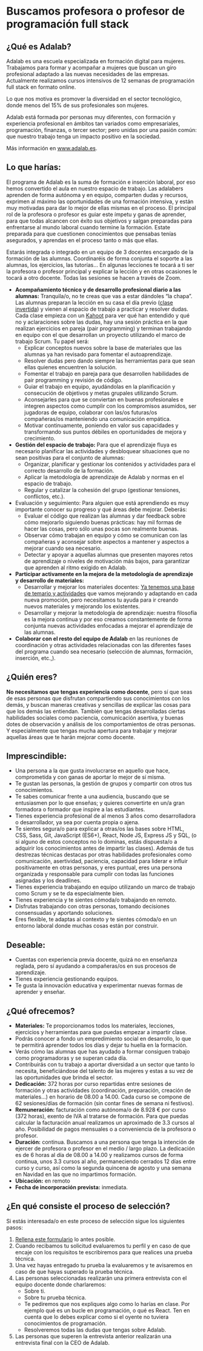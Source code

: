 # Buscamos profesora o profesor de programación full stack

## ¿Qué es Adalab?

Adalab es una escuela especializada en formación digital para mujeres. Trabajamos para formar y acompañar a mujeres que buscan un giro profesional adaptado a las nuevas necesidades de las empresas. Actualmente realizamos cursos intensivos de 12 semanas de programación full stack en formato online.

Lo que nos motiva es promover la diversidad en el sector tecnológico, donde menos del 15% de sus profesionales son mujeres.

Adalab está formada por personas muy diferentes, con formación y experiencia profesional en ámbitos tan variados como empresariales, programación, finanzas, o tercer sector; pero unidas por una pasión común: que nuestro trabajo tenga un impacto positivo en la sociedad.

Más información en www.adalab.es.

## Lo que harías:

El programa de Adalab es la suma de formación e inserción laboral, por eso hemos convertido el aula en nuestro espacio de trabajo. Las adalabers aprenden de forma autónoma y en equipo, comparten dudas y recursos, exprimen al máximo las oportunidades de una formación intensiva, y están muy motivadas para dar lo mejor de ellas mismas en el proceso. El principal rol de la profesora o profesor es guiar este ímpetu y ganas de aprender, para que todas alcancen con éxito sus objetivos y salgan preparadas para enfrentarse al mundo laboral cuando termine la formación. Estate preparada para que cuestionen conocimientos que pensabas tenías asegurados, y aprendas en el proceso tanto o más que ellas.

Estarás integrada o integrado en un equipo de 3 docentes encargado de la formación de las alumnas. Coordinaréis de forma conjunta el soporte a las alumnas, los ejercicios, las tutorías... En algunas lecciones te tocará a ti ser la profesora o profesor principal y explicar la lección y en otras ocasiones le tocará a otro docente. Todas las sesiones se hacen a través de Zoom.

- **Acompañamiento técnico y de desarrollo profesional diario a las alumnas:** Tranquila/o, no te creas que vas a estar dándoles “la chapa”. Las alumnas preparan la lección en su casa el día previo ([clase invertida](https://es.wikipedia.org/wiki/Aula_invertida)) y vienen al espacio de trabajo a practicar y resolver dudas. Cada clase empieza con un [Kahoot](https://kahoot.com/) para ver qué han entendido y qué no y aclaraciones sobre las dudas, hay una sesión práctica en la que realizan ejercicios en pareja (pair programming) y terminan trabajando en equipo con el que desarrollan un proyecto utilizando el marco de trabajo Scrum. Tu papel será:
   - Explicar conceptos nuevos sobre la base de materiales que las alumnas ya han revisado para fomentar el autoaprendizaje.
   - Resolver dudas pero dando siempre las herramientas para que sean ellas quienes encuentren la solución.
   - Fomentar el trabajo en pareja para que desarrollen habilidades de pair programming y revisión de código.
   - Guiar el trabajo en equipo, ayudándolas en la planificación y consecución de objetivos y metas grupales utilizando Scrum.
   - Aconsejarles para que se conviertan en buenas profesionales e integren aspectos como cumplir con los compromisos asumidos, ser jugadoras de equipo, colaborar con las/os futuras/os compañeras/os manteniendo una comunicación empática.
   - Motivar continuamente, poniendo en valor sus capacidades y transformando sus puntos débiles en oportunidades de mejora y crecimiento.
- **Gestión del espacio de trabajo:** Para que el aprendizaje fluya es necesario planificar las actividades y desbloquear situaciones que no sean positivas para el conjunto de alumnas:
   - Organizar, planificar y gestionar los contenidos y actividades para el correcto desarrollo de la formación.
   - Aplicar la metodología de aprendizaje de Adalab y normas en el espacio de trabajo.
   - Regular y catalizar la cohesión del grupo (gestionar  tensiones, conflictos, etc.).
- Evaluación y seguimiento: Para alguien que está aprendiendo es muy importante conocer su progreso y qué áreas debe mejorar. Deberás:
   - Evaluar el código que realizan las alumnas y dar feedback sobre cómo mejorarlo siguiendo buenas prácticas: hay mil formas de hacer las cosas, pero sólo unas pocas son realmente buenas.
   - Observar cómo trabajan en equipo y cómo se comunican con las compañeras y aconsejar sobre aspectos a mantener y aspectos a mejorar cuando sea necesario.
   - Detectar y apoyar a aquellas alumnas que presenten mayores retos de aprendizaje o niveles de motivación más bajos, para garantizar que aprenden al ritmo exigido en Adalab.
- **Participar activamente en la mejora de la metodología de aprendizaje y desarrollo de materiales:**
   - Desarrollar y mejorar los materiales docentes: [Ya tenemos una base de temario y actividades](https://books.adalab.es) que vamos mejorando y adaptando en cada nueva promoción, pero necesitamos tu ayuda para ir creando nuevos materiales y mejorando los existentes.
   - Desarrollar y mejorar la metodología de aprendizaje: nuestra filosofía es la mejora continua y por eso creamos constantemente de forma conjunta nuevas actividades enfocadas a mejorar el aprendizaje de las alumnas.
- **Colaborar con el resto del equipo de Adalab** en las reuniones de coordinación y otras actividades relacionadas con las diferentes fases del programa cuando sea necesario (selección de alumnas, formación, inserción, etc.,).

## ¿Quién eres?

**No necesitamos que tengas experiencia como docente**, pero sí que seas de esas personas que disfrutan compartiendo sus conocimientos con los demás, y buscan maneras creativas y sencillas de explicar las cosas para que los demás las entiendan. También que tengas desarrolladas ciertas habilidades sociales como paciencia, comunicación asertiva, y buenas dotes de observación y análisis de los comportamientos de otras personas. Y especialmente que tengas mucha apertura para trabajar y mejorar aquellas áreas que te harán mejorar como docente.

## Imprescindible:

- Una persona a la que gusta involucrarse en aquello que hace, comprometida y con ganas de aportar lo mejor de sí misma.
- Te gustan las personas, la gestión de grupos y compartir con otros tus conocimientos.
- Te sabes comunicar frente a una audiencia, buscando que se entusiasmen por lo que enseñas; y quieres convertirte en un/a gran formadora o formador que inspire a las estudiantes.
- Tienes experiencia profesional de al menos 3 años como desarrolladora o desarrollador, ya sea por cuenta propia o ajena.
- Te sientes segura/o para explicar a otras/os las bases sobre HTML, CSS, Sass, Git, JavaScript (ES6+), React, Node JS, Express JS y SQL, (o si alguno de estos conceptos no lo dominas, estás dispuesta/o a adquirir los conocimientos antes de impartir las clases).
Además de tus destrezas técnicas destacas por otras habilidades profesionales como comunicación, asertividad, paciencia, capacidad para liderar e influir positivamente en otras personas, y eres puntual, eres una persona organizada y responsable para cumplir con todas las funciones asignadas y los deadlines.
- Tienes experiencia trabajando en equipo utilizando un marco de trabajo como Scrum y se te da especialmente bien.
- Tienes experiencia y te sientes cómoda/o trabajando en remoto.
- Disfrutas trabajando con otras personas, tomando decisiones consensuadas y aportando soluciones.
- Eres flexible, te adaptas al contexto y te sientes cómoda/o en un entorno laboral donde muchas cosas están por construir.

## Deseable:

- Cuentas con experiencia previa docente, quizá no en enseñanza reglada, pero sí ayudando a compañeras/os en sus procesos de aprendizaje.
- Tienes experiencia gestionando equipos.
- Te gusta la innovación educativa y experimentar nuevas formas de aprender y enseñar.

## ¿Qué ofrecemos?

- **Materiales:** Te proporcionamos todos los materiales, lecciones, ejercicios y herramientas para que puedas empezar a impartir clase.
- Podrás conocer a fondo un empredimiento social en desarrollo, lo que te permitirá aprender todos los días y dejar tu huella en la formación.
- Verás cómo las alumnas que has ayudado a formar consiguen trabajo como programadoras y se superan cada día.
- Contribuirás con tu trabajo a aportar diversidad a un sector que tanto lo necesita, beneficiándose del talento de las mujeres y estas a su vez de las oportunidades que brinda el sector.
- **Dedicación:** 372 horas por curso repartidas entre sesiones de formación y otras actividades (coordinación, preparación, creación de materiales…) en horario de 08.00 a 14.00. Cada curso se compone de 62 sesiones/días de formación (sin contar fines de semana ni festivos).
- **Remuneración:** facturación como autónoma/o de 8.928 € por curso (372 horas), exento de IVA al tratarse de formación. Para que puedas calcular la facturación anual realizamos un aproximado de 3.3 cursos al año.  Posibilidad de pagos mensuales o a conveniencia de la profesora o profesor.
- **Duración:** continua. Buscamos a una persona que tenga la intención de ejercer de profesora o profesor en el medio / largo plazo. La dedicación es de 6 horas al día de 08.00 a 14.00 y realizamos cursos de forma continua, unos 3.3 cursos al año, permaneciendo cerrados 12 días entre curso y curso, así como la segunda quincena de agosto y una semana en Navidad en las que no impartimos formación.
- **Ubicación:** en remoto
- **Fecha de incorporación prevista:** inmediata.

## ¿En qué consiste el proceso de selección?

Si estás interesada/o en este proceso de selección sigue los siguientes pasos:

1. [Rellena este formulario](https://docs.google.com/forms/d/e/1FAIpQLSfTSinQZN9V8MmHBFrUghkMoADxBVH4fVRP3Xb881Wnpjg_0A/viewform?usp=sf_link) lo antes posible.
1. Cuando recibamos tu solicitud evaluaremos tu perfil y en caso de que encaje con los requisitos te escribiremos para que realices una prueba técnica.
1. Una vez hayas entregado tu prueba la evaluaremos y te avisaremos en caso de que hayas superado la prueba técnica.
1. Las personas seleccionadas realizarán una primera entrevista con el equipo docente donde charlaremos:
   - Sobre ti.
   - Sobre tu prueba técnica.
   - Te pediremos que nos expliques algo como lo harías en clase. Por ejemplo qué es un bucle en programación, o qué es React. Ten en cuenta que lo debes explicar como si el oyente no tuviera conocimientos de programación.
   - Resolveremos todas las dudas que tengas sobre Adalab.
1. Las personas que superen la entrevista anterior realizarán una entrevista final con la CEO de Adalab.
